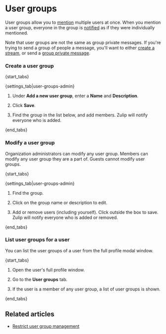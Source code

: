 # User groups

User groups allow you to [mention](/help/mention-a-user-or-group) multiple
users at once. When you mention a user group, everyone in the group is
[notified](/help/pm-mention-alert-notifications) as if they were
individually mentioned.

Note that user groups are not the same as group private messages. If you're
trying to send a group of people a message, you'll want to either
[create a stream](/help/create-a-stream), or send a
[group private message](/help/private-messages).

### Create a user group

{start_tabs}

{settings_tab|user-groups-admin}

1. Under **Add a new user group**, enter a **Name** and **Description**.

1. Click **Save**.

1. Find the group in the list below, and add members. Zulip will notify
   everyone who is added.

{end_tabs}

### Modify a user group

Organization administrators can modify any user group. Members can modify
any user group they are a part of. Guests cannot modify user groups.

{start_tabs}

{settings_tab|user-groups-admin}

1. Find the group.

1. Click on the group name or description to edit.

1. Add or remove users (including yourself). Click outside the box
   to save.  Zulip will notify everyone who is added or removed.

{end_tabs}

### List user groups for a user

You can list the user groups of a user from the full profile modal window.

{start_tabs}

1. Open the user's full profile window.

2. Go to the **User groups** tab.

3. If the user is a member of any user group, a list of user groups is shown.

{end_tabs}

## Related articles

* [Restrict user group management](/help/restrict-user-group-management)
